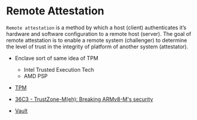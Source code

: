 # Remote Attestation

`Remote attestation` is a method by which a host (client) authenticates it’s hardware and software
configuration to a remote host (server). The goal of remote attestation is to enable a remote
system (challenger) to determine the level of trust in the integrity of platform of another system
(attestator).
- Enclave sort of same idea of TPM
    - Intel Trusted Execution Tech
    - AMD PSP  


- [TPM](https://www.youtube.com/watch?v=RW2zHvVO09g)
- [36C3 - TrustZone-M(eh): Breaking ARMv8-M's security](https://www.youtube.com/watch?v=4u6BAH8mEDw)
- [Vault](https://www.hashicorp.com/resources/runtime-protection-for-vault-and-consul)
